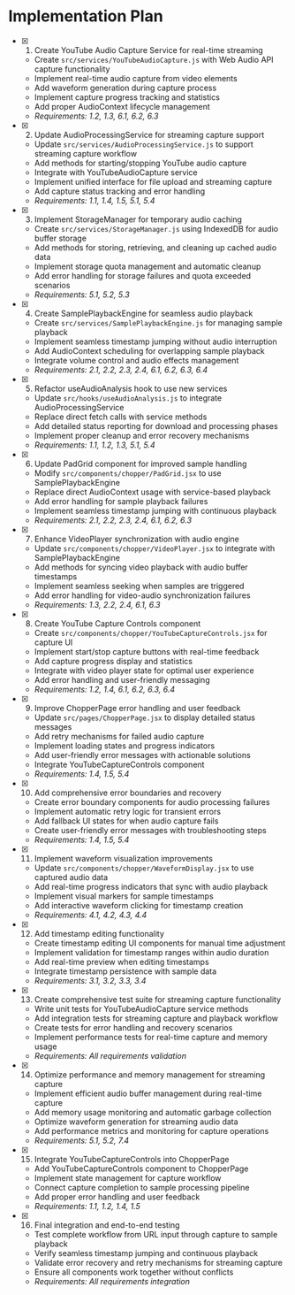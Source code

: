 # Implementation Plan

- [x] 1. Create YouTube Audio Capture Service for real-time streaming
  - Create `src/services/YouTubeAudioCapture.js` with Web Audio API capture functionality
  - Implement real-time audio capture from video elements
  - Add waveform generation during capture process
  - Implement capture progress tracking and statistics
  - Add proper AudioContext lifecycle management
  - _Requirements: 1.2, 1.3, 6.1, 6.2, 6.3_

- [x] 2. Update AudioProcessingService for streaming capture support
  - Update `src/services/AudioProcessingService.js` to support streaming capture workflow
  - Add methods for starting/stopping YouTube audio capture
  - Integrate with YouTubeAudioCapture service
  - Implement unified interface for file upload and streaming capture
  - Add capture status tracking and error handling
  - _Requirements: 1.1, 1.4, 1.5, 5.1, 5.4_

- [x] 3. Implement StorageManager for temporary audio caching





  - Create `src/services/StorageManager.js` using IndexedDB for audio buffer storage
  - Add methods for storing, retrieving, and cleaning up cached audio data
  - Implement storage quota management and automatic cleanup
  - Add error handling for storage failures and quota exceeded scenarios
  - _Requirements: 5.1, 5.2, 5.3_

- [x] 4. Create SamplePlaybackEngine for seamless audio playback





  - Create `src/services/SamplePlaybackEngine.js` for managing sample playback
  - Implement seamless timestamp jumping without audio interruption
  - Add AudioContext scheduling for overlapping sample playback
  - Integrate volume control and audio effects management
  - _Requirements: 2.1, 2.2, 2.3, 2.4, 6.1, 6.2, 6.3, 6.4_

- [x] 5. Refactor useAudioAnalysis hook to use new services





  - Update `src/hooks/useAudioAnalysis.js` to integrate AudioProcessingService
  - Replace direct fetch calls with service methods
  - Add detailed status reporting for download and processing phases
  - Implement proper cleanup and error recovery mechanisms
  - _Requirements: 1.1, 1.2, 1.3, 5.1, 5.4_

- [x] 6. Update PadGrid component for improved sample handling





  - Modify `src/components/chopper/PadGrid.jsx` to use SamplePlaybackEngine
  - Replace direct AudioContext usage with service-based playback
  - Add error handling for sample playback failures
  - Implement seamless timestamp jumping with continuous playback
  - _Requirements: 2.1, 2.2, 2.3, 2.4, 6.1, 6.2, 6.3_

- [x] 7. Enhance VideoPlayer synchronization with audio engine





  - Update `src/components/chopper/VideoPlayer.jsx` to integrate with SamplePlaybackEngine
  - Add methods for syncing video playback with audio buffer timestamps
  - Implement seamless seeking when samples are triggered
  - Add error handling for video-audio synchronization failures
  - _Requirements: 1.3, 2.2, 2.4, 6.1, 6.3_

- [x] 8. Create YouTube Capture Controls component
  - Create `src/components/chopper/YouTubeCaptureControls.jsx` for capture UI
  - Implement start/stop capture buttons with real-time feedback
  - Add capture progress display and statistics
  - Integrate with video player state for optimal user experience
  - Add error handling and user-friendly messaging
  - _Requirements: 1.2, 1.4, 6.1, 6.2, 6.3, 6.4_

- [x] 9. Improve ChopperPage error handling and user feedback
  - Update `src/pages/ChopperPage.jsx` to display detailed status messages
  - Add retry mechanisms for failed audio capture
  - Implement loading states and progress indicators
  - Add user-friendly error messages with actionable solutions
  - Integrate YouTubeCaptureControls component
  - _Requirements: 1.4, 1.5, 5.4_

- [x] 10. Add comprehensive error boundaries and recovery
  - Create error boundary components for audio processing failures
  - Implement automatic retry logic for transient errors
  - Add fallback UI states for when audio capture fails
  - Create user-friendly error messages with troubleshooting steps
  - _Requirements: 1.4, 1.5, 5.4_


- [x] 11. Implement waveform visualization improvements
  - Update `src/components/chopper/WaveformDisplay.jsx` to use captured audio data
  - Add real-time progress indicators that sync with audio playback
  - Implement visual markers for sample timestamps
  - Add interactive waveform clicking for timestamp creation
  - _Requirements: 4.1, 4.2, 4.3, 4.4_

- [x] 12. Add timestamp editing functionality
  - Create timestamp editing UI components for manual time adjustment
  - Implement validation for timestamp ranges within audio duration
  - Add real-time preview when editing timestamps
  - Integrate timestamp persistence with sample data
  - _Requirements: 3.1, 3.2, 3.3, 3.4_


- [x] 13. Create comprehensive test suite for streaming capture functionality
  - Write unit tests for YouTubeAudioCapture service methods
  - Add integration tests for streaming capture and playback workflow
  - Create tests for error handling and recovery scenarios
  - Implement performance tests for real-time capture and memory usage
  - _Requirements: All requirements validation_

- [x] 14. Optimize performance and memory management for streaming capture
  - Implement efficient audio buffer management during real-time capture
  - Add memory usage monitoring and automatic garbage collection
  - Optimize waveform generation for streaming audio data
  - Add performance metrics and monitoring for capture operations
  - _Requirements: 5.1, 5.2, 7.4_

- [x] 15. Integrate YouTubeCaptureControls into ChopperPage


  - Add YouTubeCaptureControls component to ChopperPage
  - Implement state management for capture workflow
  - Connect capture completion to sample processing pipeline
  - Add proper error handling and user feedback
  - _Requirements: 1.1, 1.2, 1.4, 1.5_




- [x] 16. Final integration and end-to-end testing




  - Test complete workflow from URL input through capture to sample playback
  - Verify seamless timestamp jumping and continuous playback
  - Validate error recovery and retry mechanisms for streaming capture
  - Ensure all components work together without conflicts
  - _Requirements: All requirements integration_